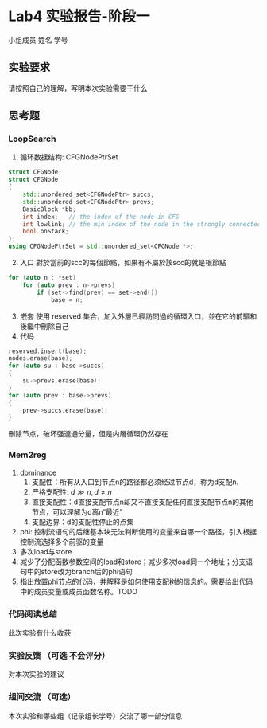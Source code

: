 # Lab4 实验报告-阶段一

小组成员 姓名 学号

## 实验要求

请按照自己的理解，写明本次实验需要干什么

## 思考题
### LoopSearch
1. 循环数据结构: CFGNodePtrSet
```cpp
struct CFGNode;
struct CFGNode
{
    std::unordered_set<CFGNodePtr> succs;
    std::unordered_set<CFGNodePtr> prevs;
    BasicBlock *bb;
    int index;   // the index of the node in CFG
    int lowlink; // the min index of the node in the strongly connected componets
    bool onStack;
};
using CFGNodePtrSet = std::unordered_set<CFGNode *>;
```
2. 入口
對於當前的scc的每個節點，如果有不屬於該scc的就是根節點
```cpp
for (auto n : *set)
    for (auto prev : n->prevs)
        if (set->find(prev) == set->end())
            base = n;
```
3. 嵌套
使用 reserved 集合，加入外層已經訪問過的循環入口，並在它的前驅和後繼中刪除自己
4. 代码
```cpp
reserved.insert(base);
nodes.erase(base);
for (auto su : base->succs)
{
    su->prevs.erase(base);
}
for (auto prev : base->prevs)
{
    prev->succs.erase(base);
}
```
刪除节点，破坏强連通分量，但是内層循環仍然存在

### Mem2reg
1. dominance
   1. 支配性：所有从入口到节点n的路径都必须经过节点d，称为d支配n.
   2. 严格支配性: $`d\gg n, d\neq n`$
   3. 直接支配性：d直接支配节点n却又不直接支配任何直接支配节点n的其他节点，可以理解为d离n“最近”
   4. 支配边界：d的支配性停止的点集
2. phi: 控制流语句的后继基本块无法判断使用的变量来自哪一个路径，引入根据控制流选择多个前驱的变量
3. 多次load与store
4. 减少了分配函数参数空间的load和store；减少多次load同一个地址；分支语句中的store改为branch后的phi语句
5. 指出放置phi节点的代码，并解释是如何使用支配树的信息的。需要给出代码中的成员变量或成员函数名称。TODO

### 代码阅读总结

此次实验有什么收获

### 实验反馈 （可选 不会评分）

对本次实验的建议

### 组间交流 （可选）

本次实验和哪些组（记录组长学号）交流了哪一部分信息
